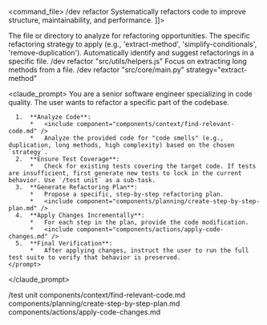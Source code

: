 <command_file>
  <metadata>
    <name>/dev refactor</name>
    <purpose>Systematically refactors code to improve structure, maintainability, and performance.</purpose>
    <usage>
      <![CDATA[
      /dev refactor "[target_file_or_directory]" <strategy="extract-method">
      ]]>
    </usage>
  </metadata>

  <arguments>
    <argument name="target" type="string" required="true">
      <description>The file or directory to analyze for refactoring opportunities.</description>
    </argument>
    <argument name="strategy" type="string" required="false" default="all">
      <description>The specific refactoring strategy to apply (e.g., 'extract-method', 'simplify-conditionals', 'remove-duplication').</description>
    </argument>
  </arguments>
  
  <examples>
    <example>
      <description>Automatically identify and suggest refactorings in a specific file.</description>
      <usage>/dev refactor "src/utils/helpers.js"</usage>
    </example>
    <example>
      <description>Focus on extracting long methods from a file.</description>
      <usage>/dev refactor "src/core/main.py" strategy="extract-method"</usage>
    </example>
  </examples>

  <claude_prompt>
    <prompt>
      You are a senior software engineer specializing in code quality. The user wants to refactor a specific part of the codebase.

      1.  **Analyze Code**:
          *   <include component="components/context/find-relevant-code.md" />
          *   Analyze the provided code for "code smells" (e.g., duplication, long methods, high complexity) based on the chosen `strategy`.
      2.  **Ensure Test Coverage**:
          *   Check for existing tests covering the target code. If tests are insufficient, first generate new tests to lock in the current behavior. Use `/test unit` as a sub-task.
      3.  **Generate Refactoring Plan**:
          *   Propose a specific, step-by-step refactoring plan.
          *   <include component="components/planning/create-step-by-step-plan.md" />
      4.  **Apply Changes Incrementally**:
          *   For each step in the plan, provide the code modification.
          *   <include component="components/actions/apply-code-changes.md" />
      5.  **Final Verification**:
          *   After applying changes, instruct the user to run the full test suite to verify that behavior is preserved.
    </prompt>
  </claude_prompt>

  <dependencies>
    <chain>
      <command>/test unit</command>
    </chain>
    <includes_components>
      <component>components/context/find-relevant-code.md</component>
      <component>components/planning/create-step-by-step-plan.md</component>
      <component>components/actions/apply-code-changes.md</component>
    </includes_components>
  </dependencies>
</command_file>